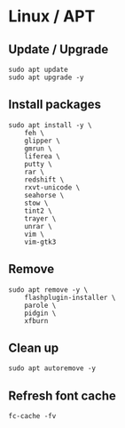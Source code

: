 # Linux / APT

## Update / Upgrade
	sudo apt update 
	sudo apt upgrade -y 

## Install packages

	sudo apt install -y \
		feh \
		glipper \
		gmrun \
		liferea \
		putty \
		rar \
		redshift \
		rxvt-unicode \
		seahorse \
		stow \
		tint2 \
		trayer \
		unrar \
		vim \
		vim-gtk3


## Remove

	sudo apt remove -y \
		flashplugin-installer \
		parole \
		pidgin \
		xfburn
## Clean up

	sudo apt autoremove -y

## Refresh font cache
	fc-cache -fv
